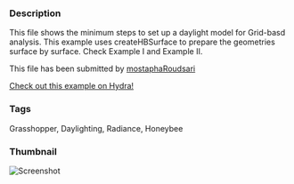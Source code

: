 ### Description 
This file shows the minimum steps to set up a daylight model for Grid-basd analysis. This example uses createHBSurface to prepare the geometries surface by surface. Check Example I and Example II.

This file has been submitted by [mostaphaRoudsari](https://github.com/mostaphaRoudsari)

[Check out this example on Hydra!](http://hydrashare.github.io/hydra/viewer?owner=mostaphaRoudsari&fork=hydra_1&id=Honeybee_Grid-based_Daylight_Simulation_Example_III)
### Tags 
Grasshopper, Daylighting, Radiance, Honeybee
### Thumbnail 
![Screenshot](https://raw.githubusercontent.com/mostaphaRoudsari/hydra/master/Honeybee_Grid-based_Daylight_Simulation_Example_III/thumbnail.png)
